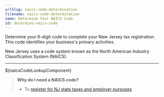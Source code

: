 ```yaml
---
urlSlug: naics-code-determination
filename: naics-code-determination
name: Determine Your NAICS Code
id: determine-naics-code
---
```

Determine your 6-digit code to complete your New Jersey tax registration. This code identifies your business's primary activities.

New Jersey uses a code system known as the North American Industry Classification System (NAICS).

- - -

${naicsCodeLookupComponent}

> **Why do I need a NAICS code?**
>
> * To [register for NJ state taxes and employer purposes](/tasks/register-for-taxes)